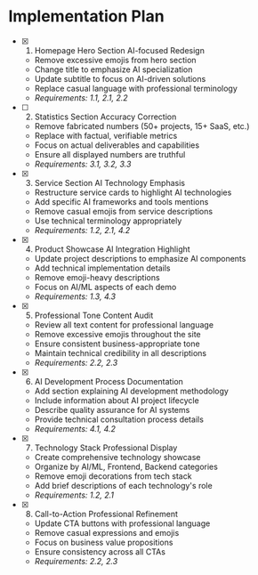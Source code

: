 # Implementation Plan

- [x] 1. Homepage Hero Section AI-focused Redesign
  - Remove excessive emojis from hero section
  - Change title to emphasize AI specialization
  - Update subtitle to focus on AI-driven solutions
  - Replace casual language with professional terminology
  - _Requirements: 1.1, 2.1, 2.2_

- [ ] 2. Statistics Section Accuracy Correction
  - Remove fabricated numbers (50+ projects, 15+ SaaS, etc.)
  - Replace with factual, verifiable metrics
  - Focus on actual deliverables and capabilities
  - Ensure all displayed numbers are truthful
  - _Requirements: 3.1, 3.2, 3.3_

- [x] 3. Service Section AI Technology Emphasis
  - Restructure service cards to highlight AI technologies
  - Add specific AI frameworks and tools mentions
  - Remove casual emojis from service descriptions
  - Use technical terminology appropriately
  - _Requirements: 1.2, 2.1, 4.2_

- [x] 4. Product Showcase AI Integration Highlight
  - Update project descriptions to emphasize AI components
  - Add technical implementation details
  - Remove emoji-heavy descriptions
  - Focus on AI/ML aspects of each demo
  - _Requirements: 1.3, 4.3_

- [x] 5. Professional Tone Content Audit
  - Review all text content for professional language
  - Remove excessive emojis throughout the site
  - Ensure consistent business-appropriate tone
  - Maintain technical credibility in all descriptions
  - _Requirements: 2.2, 2.3_

- [x] 6. AI Development Process Documentation
  - Add section explaining AI development methodology
  - Include information about AI project lifecycle
  - Describe quality assurance for AI systems
  - Provide technical consultation process details
  - _Requirements: 4.1, 4.2_

- [x] 7. Technology Stack Professional Display
  - Create comprehensive technology showcase
  - Organize by AI/ML, Frontend, Backend categories
  - Remove emoji decorations from tech stack
  - Add brief descriptions of each technology's role
  - _Requirements: 1.2, 2.1_

- [x] 8. Call-to-Action Professional Refinement
  - Update CTA buttons with professional language
  - Remove casual expressions and emojis
  - Focus on business value propositions
  - Ensure consistency across all CTAs
  - _Requirements: 2.2, 2.3_